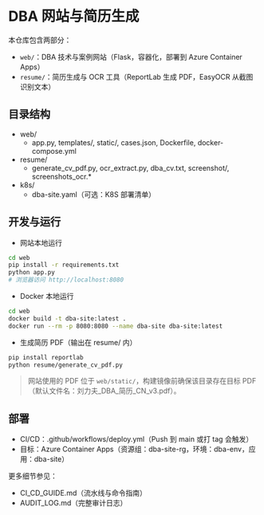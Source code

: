 # DBA 网站与简历生成

本仓库包含两部分：
- `web/`：DBA 技术与案例网站（Flask，容器化，部署到 Azure Container Apps）
- `resume/`：简历生成与 OCR 工具（ReportLab 生成 PDF，EasyOCR 从截图识别文本）

## 目录结构
- web/
  - app.py, templates/, static/, cases.json, Dockerfile, docker-compose.yml
- resume/
  - generate_cv_pdf.py, ocr_extract.py, dba_cv.txt, screenshot/, screenshots_ocr.*
- k8s/
  - dba-site.yaml（可选：K8S 部署清单）

## 开发与运行

- 网站本地运行
```bash
cd web
pip install -r requirements.txt
python app.py
# 浏览器访问 http://localhost:8080
```

- Docker 本地运行
```bash
cd web
docker build -t dba-site:latest .
docker run --rm -p 8080:8080 --name dba-site dba-site:latest
```

- 生成简历 PDF（输出在 resume/ 内）
```bash
pip install reportlab
python resume/generate_cv_pdf.py
```

> 网站使用的 PDF 位于 `web/static/`，构建镜像前确保该目录存在目标 PDF（默认文件名：刘力夫_DBA_简历_CN_v3.pdf）。

## 部署
- CI/CD：.github/workflows/deploy.yml（Push 到 main 或打 tag 会触发）
- 目标：Azure Container Apps（资源组：dba-site-rg，环境：dba-env，应用：dba-site）

更多细节参见：
- CI_CD_GUIDE.md（流水线与命令指南）
- AUDIT_LOG.md（完整审计日志）

